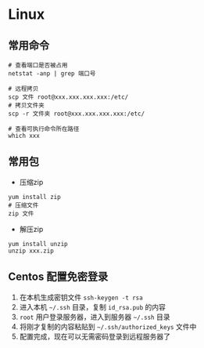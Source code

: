<!--
 * @Descripttion: 
 * @version: 
 * @Author: qiuxchao
 * @Date: 2022-07-04 19:53:55
 * @LastEditors: qiuxchao
 * @LastEditTime: 2022-07-08 13:38:14
-->
# Linux

## 常用命令

``` shell
# 查看端口是否被占用
netstat -anp | grep 端口号

# 远程拷贝
scp 文件 root@xxx.xxx.xxx.xxx:/etc/
# 拷贝文件夹
scp -r 文件夹 root@xxx.xxx.xxx.xxx:/etc/

# 查看可执行命令所在路径
which xxx

```

## 常用包

- 压缩zip

``` shell
yum install zip
# 压缩文件
zip 文件
```

- 解压zip

``` shell
yum install unzip
unzip xxx.zip
```

## Centos 配置免密登录

1. 在本机生成密钥文件 `ssh-keygen -t rsa`
2. 进入本机 `~/.ssh` 目录，复制 `id_rsa.pub` 的内容
3. `root` 用户登录服务器，进入到服务器 `~/.ssh` 目录
4. 将刚才复制的内容粘贴到 `~/.ssh/authorized_keys` 文件中
5. 配置完成，现在可以无需密码登录到远程服务器了
